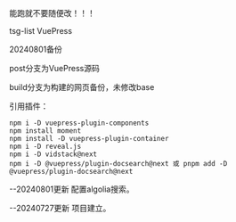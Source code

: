 能跑就不要随便改！！！

tsg-list VuePress

20240801备份

post分支为VuePress源码

build分支为构建的网页备份，未修改base

引用插件：
```
npm i -D vuepress-plugin-components
npm install moment
npm install -D vuepress-plugin-container
npm i -D reveal.js
npm i -D vidstack@next
npm i -D @vuepress/plugin-docsearch@next 或 pnpm add -D @vuepress/plugin-docsearch@next
```

--20240801更新
配置algolia搜索。

--20240727更新
项目建立。